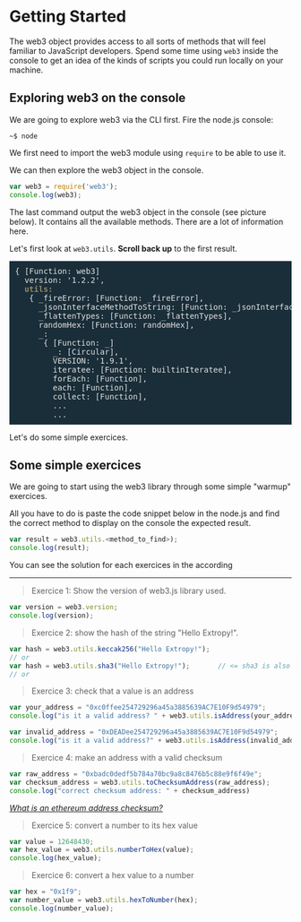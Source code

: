 # Getting Started

The web3 object provides access to all sorts of methods that will feel familiar to JavaScript developers. Spend some time using `web3` inside the console to get an idea of the kinds of scripts you could run locally on your machine.

## Exploring web3 on the console

We are going to explore web3 via the CLI first. Fire the node.js console:

```
~$ node
```

We first need to import the web3 module using `require` to be able to use it.

We can then explore the web3 object in the console.

```javascript
var web3 = require('web3');
console.log(web3);
```

The last command output the web3 object in the console (see picture below). It contains all the available methods. There are a lot of information here. 

Let's first look at `web3.utils`. **Scroll back up** to the first result.

<pre style="background-color: #1A2E39; color: #E2E2E2; padding: 2%">
{ [Function: web3]
  version: '1.2.2',
  <b style="color:#958968;">utils:</b>
   { _fireError: [Function: _fireError],
     _jsonInterfaceMethodToString: [Function: _jsonInterfaceMethodToString],
     _flattenTypes: [Function: _flattenTypes],
     randomHex: [Function: randomHex],
     _:
      { [Function: _]
        _: [Circular],
        VERSION: '1.9.1',
        iteratee: [Function: builtinIteratee],
        forEach: [Function],
        each: [Function],
        collect: [Function],
        ...
        ...
</pre>

Let's do some simple exercices.

## Some simple exercices

We are going to start using the web3 library through some simple "warmup" exercices.

All you have to do is paste the code snippet below in the node.js and find the correct method to display on the console the expected result.

```javascript
var result = web3.utils.<method_to_find>);
console.log(result);
```

You can see the solution for each exercices in the according

-----

> Exercice 1: Show the version of web3.js library used.

```javascript
var version = web3.version;
console.log(version);
```

> Exercice 2: show the hash of the string "Hello Extropy!".

```javascript
var hash = web3.utils.keccak256("Hello Extropy!");
// or
var hash = web3.utils.sha3("Hello Extropy!");       // <= sha3 is also an alias
// or
```

> Exercice 3: check that a value is an address

```javascript
var your_address = "0xc0ffee254729296a45a3885639AC7E10F9d54979";
console.log("is it a valid address? " + web3.utils.isAddress(your_address));

var invalid_address = "0xDEADee254729296a45a3885639AC7E10F9d54979";
console.log("is it a valid address?" + web3.utils.isAddress(invalid_address));
```

> Exercice 4: make an address with a valid checksum

```javascript
var raw_address = "0xbadc0dedf5b784a70bc9a8c8476b5c88e9f6f49e";
var checksum_address = web3.utils.toChecksumAddress(raw_address);
console.log("correct checksum address: " + checksum_address)
```
[_What is an ethereum address checksum?_](https://coincodex.com/article/2078/ethereum-address-checksum-explained/)


> Exercice 5: convert a number to its hex value

```javascript
var value = 12648430;
var hex_value = web3.utils.numberToHex(value);
console.log(hex_value);
```

> Exercice 6: convert a hex value to a number

```javascript
var hex = "0x1f9";
var number_value = web3.utils.hexToNumber(hex);
console.log(number_value);
```
